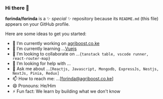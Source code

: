 ### Hi there 👋


**forinda/forinda** is a ✨ _special_ ✨ repository because its `README.md` (this file) appears on your GitHub profile.

Here are some ideas to get you started:

- 🔭 I’m currently working on [agriboost.co.ke](https://agriboost.co.ke)
- 🌱 I’m currently learning ...[Vuejs](https://vuejs.org/)
- 👯 I’m looking to collaborate on ...`{tanstack table, vscode runner, react-router-map}`
- 🤔 I’m looking for help with ...
- 💬 Ask me about ...`[Reactjs, Javascript, Mongodb, ExpressJs, Nestjs, NextJs, Pinia, Redux]`
- 📫 How to reach me: ...[forinda@agriboost.co.ke]
- 😄 Pronouns: He/Him
- ⚡ Fun fact: We learn by building what we don't know

